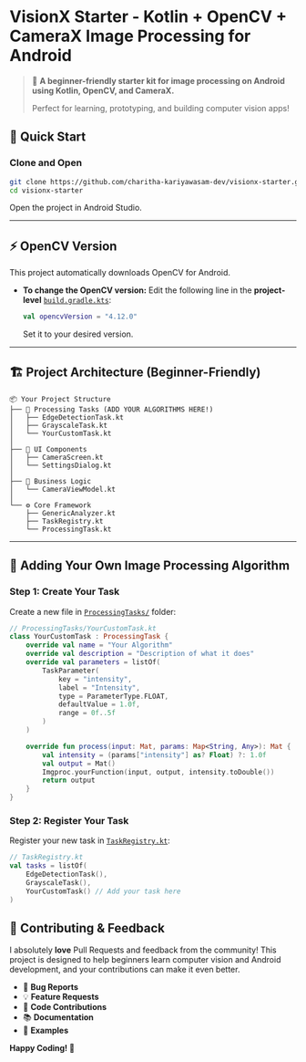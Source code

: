 # VisionX Starter - Kotlin + OpenCV + CameraX Image Processing for Android

> 🚀 **A beginner-friendly starter kit for image processing on Android using Kotlin, OpenCV, and CameraX.**
> 
> Perfect for learning, prototyping, and building computer vision apps!

## 🚀 Quick Start

### Clone and Open
```bash
git clone https://github.com/charitha-kariyawasam-dev/visionx-starter.git
cd visionx-starter
```
Open the project in Android Studio.

---

## ⚡ OpenCV Version

This project automatically downloads OpenCV for Android.

- **To change the OpenCV version:** Edit the following line in the **project-level** [`build.gradle.kts`](./build.gradle.kts#L8):
  ```kotlin
  val opencvVersion = "4.12.0"
  ```
  Set it to your desired version.

---

## 🏗️ Project Architecture (Beginner-Friendly)

```
📦 Your Project Structure
├── 🎯 Processing Tasks (ADD YOUR ALGORITHMS HERE!)
│   ├── EdgeDetectionTask.kt
│   ├── GrayscaleTask.kt
│   └── YourCustomTask.kt
│
├── 🎨 UI Components
│   ├── CameraScreen.kt
│   └── SettingsDialog.kt
│
├── 🧠 Business Logic
│   └── CameraViewModel.kt
│
└── ⚙️ Core Framework
    ├── GenericAnalyzer.kt
    ├── TaskRegistry.kt
    └── ProcessingTask.kt
```

---

## 🔧 Adding Your Own Image Processing Algorithm

### Step 1: Create Your Task
Create a new file in [`ProcessingTasks/`](app/src/main/java/com/ckbits/ai/model/ProcessingTasks/) folder:

```kotlin
// ProcessingTasks/YourCustomTask.kt
class YourCustomTask : ProcessingTask {
    override val name = "Your Algorithm"
    override val description = "Description of what it does"
    override val parameters = listOf(
        TaskParameter(
            key = "intensity",
            label = "Intensity",
            type = ParameterType.FLOAT,
            defaultValue = 1.0f,
            range = 0f..5f
        )
    )

    override fun process(input: Mat, params: Map<String, Any>): Mat {
        val intensity = (params["intensity"] as? Float) ?: 1.0f
        val output = Mat()
        Imgproc.yourFunction(input, output, intensity.toDouble())
        return output
    }
}
```

### Step 2: Register Your Task
Register your new task in [`TaskRegistry.kt`](app/src/main/java/com/ckbits/ai/model/TaskRegistry.kt#L13):

```kotlin
// TaskRegistry.kt
val tasks = listOf(
    EdgeDetectionTask(),
    GrayscaleTask(),
    YourCustomTask() // Add your task here
)
```

## 🤝 Contributing & Feedback

I absolutely **love** Pull Requests and feedback from the community! This project is designed to help beginners learn computer vision and Android development, and your contributions can make it even better.

- 🐛 **Bug Reports**
- 💡 **Feature Requests**
- 🔧 **Code Contributions**
- 📚 **Documentation**
- 🎨 **Examples**

**Happy Coding! 🚀**
